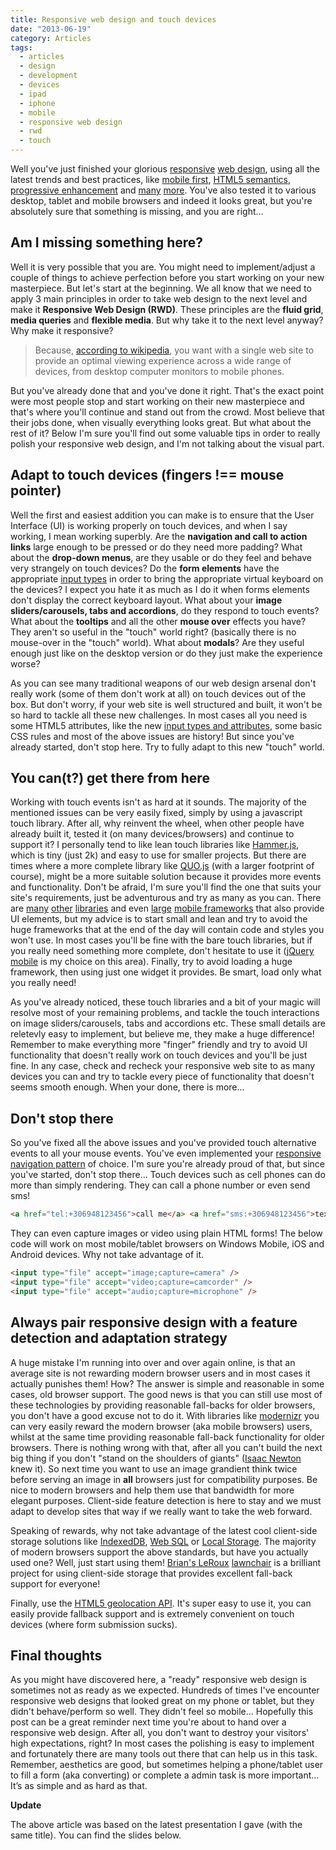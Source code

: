 ```yaml
---
title: Responsive web design and touch devices
date: "2013-06-19"
category: Articles
tags:
  - articles
  - design
  - development
  - devices
  - ipad
  - iphone
  - mobile
  - responsive web design
  - rwd
  - touch
---
```


Well you've just finished your glorious [responsive](http://coding.smashingmagazine.com/2011/01/12/guidelines-for-responsive-web-design/) [web design](http://www.smashingmagazine.com/responsive-web-design-guidelines-tutorials/), using all the latest trends and best practices, like [mobile first](http://www.abookapart.com/products/mobile-first), [HTML5 semantics](http://coding.smashingmagazine.com/2011/11/18/html5-semantics/), [progressive enhancement](http://coding.smashingmagazine.com/2009/04/22/progressive-enhancement-what-it-is-and-how-to-use-it/) and [many](http://www.sitepoint.com/progressive-enhancement-graceful-degradation-basics/) [more](http://mobile.smashingmagazine.com/2011/07/22/responsive-web-design-techniques-tools-and-design-strategies/). You've also tested it to various desktop, tablet and mobile browsers and indeed it looks great, but you're absolutely sure that something is missing, and you are right...

## Am I missing something here?

Well it is very possible that you are. You might need to implement/adjust a couple of things to achieve perfection before you start working on your new masterpiece. But let's start at the beginning. We all know that we need to apply 3 main principles in order to take web design to the next level and make it **Responsive Web Design (RWD)**. These principles are the **fluid grid**, **media queries** and **flexible media**. But why take it to the next level anyway? Why make it responsive?

> Because, [according to wikipedia](http://en.wikipedia.org/wiki/Responsive_web_design "Responsive web design"), you want with a single web site to provide an optimal viewing experience across a wide range of devices, from desktop computer monitors to mobile phones.

But you've already done that and you've done it right. That's the exact point were most people stop and start working on their new masterpiece and that's where you'll continue and stand out from the crowd. Most believe that their jobs done, when visually everything looks great. But what about the rest of it? Below I'm sure you'll find out some valuable tips in order to really polish your responsive web design, and I'm not talking about the visual part.

## Adapt to touch devices (fingers !== mouse pointer)

Well the first and easiest addition you can make is to ensure that the User Interface (UI) is working properly on touch devices, and when I say working, I mean working superbly. Are the **navigation and call to action links** large enough to be pressed or do they need more padding? What about the **drop-down menus**, are they usable or do they feel and behave very strangely on touch devices? Do the **form elements** have the appropriate [input types](http://www.456bereastreet.com/archive/201004/html5_input_types/) in order to bring the appropriate virtual keyboard on the devices? I expect you hate it as much as I do it when forms elements don't display the correct keyboard layout. What about your **image sliders/carousels, tabs and accordions**, do they respond to touch events? What about the **tooltips** and all the other **mouse over** effects you have? They aren't so useful in the "touch" world right? (basically there is no mouse-over in the "touch" world). What about **modals**? Are they useful enough just like on the desktop version or do they just make the experience worse?

As you can see many traditional weapons of our web design arsenal don't really work (some of them don't work at all) on touch devices out of the box. But don't worry, if your web site is well structured and built, it won't be so hard to tackle all these new challenges. In most cases all you need is some HTML5 attributes, like the new [input types and attributes](http://diveintohtml5.info/forms.html), some basic CSS rules and most of the above issues are history! But since you've already started, don't stop here. Try to fully adapt to this new "touch" world.

## You can(t?) get there from here

Working with touch events isn't as hard at it sounds. The majority of the mentioned issues can be very easily fixed, simply by using a javascript touch library. After all, why reinvent the wheel, when other people have already built it, tested it (on many devices/browsers) and continue to support it? I personally tend to like lean touch libraries like [Hammer.js](http://eightmedia.github.com/hammer.js/), which is tiny (just 2k) and easy to use for smaller projects. But there are times where a more complete library like [QUO.js](http://quojs.tapquo.com/) (with a larger footprint of course), might be a more suitable solution because it provides more events and functionality. Don't be afraid, I'm sure you'll find the one that suits your site's requirements, just be adventurous and try as many as you can. There are [many](http://quojs.tapquo.com/) [other](http://jqtouch.com/) [libraries](http://www.iui-js.org/) and even [large](http://www.sencha.com/products/touch/) [mobile frameworks](http://jquerymobile.com/) that also provide UI elements, but my advice is to start small and lean and try to avoid the huge frameworks that at the end of the day will contain code and styles you won't use. In most cases you'll be fine with the bare touch libraries, but if you really need something more complete, don't hesitate to use it ([jQuery mobile](http://jquerymobile.com/) is my choice on this area). Finally, try to avoid loading a huge framework, then using just one widget it provides. Be smart, load only what you really need!

As you've already noticed, these touch libraries and a bit of your magic will resolve most of your remaining problems, and tackle the touch interactions on image sliders/carousels, tabs and accordions etc. These small details are reletevly easy to implement, but believe me, they make a huge difference! Remember to make everything more "finger" friendly and try to avoid UI functionality that doesn't really work on touch devices and you'll be just fine. In any case, check and recheck your responsive web site to as many devices you can and try to tackle every piece of functionality that doesn't seems smooth enough. When your done, there is more...

## Don't stop there

So you've fixed all the above issues and you've provided touch alternative events to all your mouse events. You've even implemented your [responsive navigation pattern](http://bradfrostweb.com/blog/web/responsive-nav-patterns/) of choice. I'm sure you're already proud of that, but since you've started, don't stop there... Touch devices such as cell phones can do more than simply rendering. They can call a phone number or even send sms!

```html
<a href="tel:+306948123456">call me</a> <a href="sms:+306948123456">text me</a>
```

They can even capture images or video using plain HTML forms! The below code will work on most mobile/tablet browsers on Windows Mobile, iOS and Android devices. Why not take advantage of it.

```html
<input type="file" accept="image;capture=camera" />
<input type="file" accept="video;capture=camcorder" />
<input type="file" accept="audio;capture=microphone" />
```

## Always pair responsive design with a feature detection and adaptation strategy

A huge mistake I'm running into over and over again online, is that an average site is not rewarding modern browser users and in most cases it actually punishes them! How? The answer is simple and reasonable in some cases, old browser support. The good news is that you can still use most of these technologies by providing reasonable fall-backs for older browsers, you don't have a good excuse not to do it. With libraries like [modernizr](http://modernizr.com) you can very easily reward the modern browser (aka mobile browsers) users, whilst at the same time providing reasonable fall-back functionality for older browsers. There is nothing wrong with that, after all you can't build the next big thing if you don't "stand on the shoulders of giants" ([Isaac Newton](http://en.wikipedia.org/wiki/Isaac_Newton) knew it). So next time you want to use an image grandient think twice before serving an image in **all** browsers just for compatibility purposes. Be nice to modern browsers and help them use that bandwidth for more elegant purposes. Client-side feature detection is here to stay and we must adapt to develop sites that way if we really want to take the web forward.

Speaking of rewards, why not take advantage of the latest cool client-side storage solutions like [IndexedDB](https://developer.mozilla.org/en-US/docs/IndexedDB), [Web SQL](http://www.w3.org/TR/webdatabase/) or [Local Storage](http://coding.smashingmagazine.com/2010/10/11/local-storage-and-how-to-use-it/). The majority of modern browsers support the above standards, but have you actually used one? Well, just start using them! [Brian's LeRoux](https://twitter.com/brianleroux) [lawnchair](http://brian.io/lawnchair/) is a brilliant project for using client-side storage that provides excellent fall-back support for everyone!

Finally, use the [HTML5 geolocation API](http://diveintohtml5.info/geolocation.html). It's super easy to use it, you can easily provide fallback support and is extremely convenient on touch devices (where form submission sucks).

## Final thoughts

As you might have discovered here, a "ready" responsive web design is sometimes not as ready as we expected. Hundreds of times I've encounter responsive web designs that looked great on my phone or tablet, but they didn't behave/perform so well. They didn't feel so mobile... Hopefully this post can be a great reminder next time you're about to hand over a responsive web design. After all, you don't want to destroy your visitors' high expectations, right? In most cases the polishing is easy to implement and fortunately there are many tools out there that can help us in this task. Remember, aesthetics are good, but sometimes helping a phone/tablet user to fill a form (aka converting) or complete a admin task is more important... It’s as simple and as hard as that.

**Update**

The above article was based on the latest presentation I gave (with the same title). You can find the slides below.
